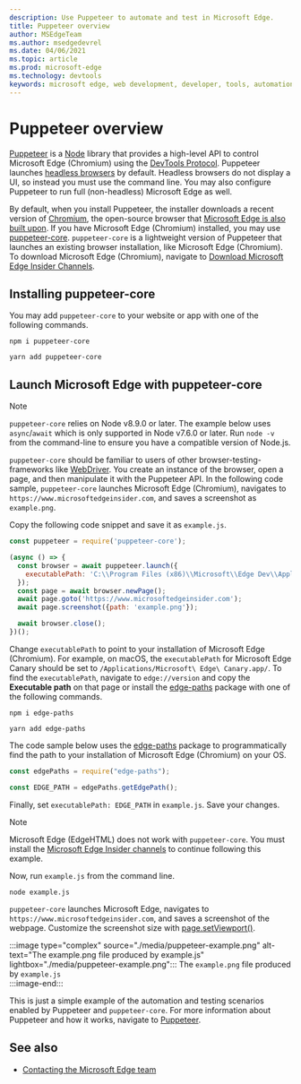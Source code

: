 ```yaml
---
description: Use Puppeteer to automate and test in Microsoft Edge.
title: Puppeteer overview
author: MSEdgeTeam
ms.author: msedgedevrel
ms.date: 04/06/2021
ms.topic: article
ms.prod: microsoft-edge
ms.technology: devtools
keywords: microsoft edge, web development, developer, tools, automation, test
---
```

# Puppeteer overview

[Puppeteer][PuppeteerMain] is a [Node][NodejsMain] library that provides a high-level API to control Microsoft Edge \(Chromium\) using the [DevTools Protocol][GithubChromedevtoolsProtocol].  Puppeteer launches [headless browsers][WikiHeadlessBrowser] by default.  Headless browsers do not display a UI, so instead you must use the command line.  You may also configure Puppeteer to run full \(non-headless\) Microsoft Edge as well.  

By default, when you install Puppeteer, the installer downloads a recent version of [Chromium][ChromiumHome], the open-source browser that [Microsoft Edge is also built upon][MicrosoftBlogsWindowsExperience20181206].  If you have Microsoft Edge \(Chromium\) installed, you may use [puppeteer-core][PuppeteerApivscore].  `puppeteer-core` is a lightweight version of Puppeteer that launches an existing browser installation, like Microsoft Edge \(Chromium\).  To download Microsoft Edge \(Chromium\), navigate to [Download Microsoft Edge Insider Channels][MicrosoftedgeinsiderDownload].  

## Installing puppeteer-core  

You may add `puppeteer-core` to your website or app with one of the following commands.  

```shell
npm i puppeteer-core
```  

```shell
yarn add puppeteer-core
```  

## Launch Microsoft Edge with puppeteer-core  

> [!NOTE]
> `puppeteer-core` relies on Node v8.9.0 or later.  The example below uses `async`/`await` which is only supported in Node v7.6.0 or later.  Run `node -v` from the command-line to ensure you have a compatible version of Node.js.  

`puppeteer-core` should be familiar to users of other browser-testing-frameworks like [WebDriver][WebdriverChromiumMain].  You create an instance of the browser, open a page, and then manipulate it with the Puppeteer API.  In the following code sample, `puppeteer-core` launches Microsoft Edge \(Chromium\), navigates to `https://www.microsoftedgeinsider.com`, and saves a screenshot as `example.png`.  

Copy the following code snippet and save it as `example.js`.  

```javascript
const puppeteer = require('puppeteer-core');

(async () => {
  const browser = await puppeteer.launch({
    executablePath: 'C:\\Program Files (x86)\\Microsoft\\Edge Dev\\Application\\msedge.exe'
  });
  const page = await browser.newPage();
  await page.goto('https://www.microsoftedgeinsider.com');
  await page.screenshot({path: 'example.png'});

  await browser.close();
})();
```  

Change `executablePath` to point to your installation of Microsoft Edge \(Chromium\).  For example, on macOS, the `executablePath` for Microsoft Edge Canary should be set to `/Applications/Microsoft\ Edge\ Canary.app/`.  To find the `executablePath`, navigate to `edge://version` and copy the **Executable path** on that page or install the [edge-paths][npmEdgePaths] package with one of the following commands.  

```shell
npm i edge-paths
```  

```shell
yarn add edge-paths
```  
 
The code sample below uses the [edge-paths][npmEdgePaths] package to programmatically find the path to your installation of Microsoft Edge \(Chromium\) on your OS.

```javascript
const edgePaths = require("edge-paths");

const EDGE_PATH = edgePaths.getEdgePath();
```

Finally, set `executablePath: EDGE_PATH` in `example.js`.  Save your changes.  

> [!NOTE]
> Microsoft Edge \(EdgeHTML\) does not work with `puppeteer-core`.  You must install the [Microsoft Edge Insider channels][MicrosoftedgeinsiderDownload] to continue following this example.  

Now, run `example.js` from the command line.  

```shell
node example.js
```  

`puppeteer-core` launches Microsoft Edge, navigates to `https://www.microsoftedgeinsider.com`, and saves a screenshot of the webpage.  Customize the screenshot size with [page.setViewport()][PuppeteerApipagesetviewport].  

:::image type="complex" source="./media/puppeteer-example.png" alt-text="The example.png file produced by example.js" lightbox="./media/puppeteer-example.png":::
   The `example.png` file produced by `example.js`  
:::image-end:::  

This is just a simple example of the automation and testing scenarios enabled by Puppeteer and `puppeteer-core`.  For more information about Puppeteer and how it works, navigate to [Puppeteer][PuppeteerMain].  


<!-- ====================================================================== -->
## See also

*  [Contacting the Microsoft Edge team][Contact]
<!--
probably commented out here b/c already in main body
*   [WebDriver (Chromium)][WebdriverChromiumMain]  
*   [WebDriver (EdgeHTML)][ArchiveMicrosoftEdgeLegacyDeveloperWebdriverIndex]  
*   [Chrome DevTools Protocol Viewer on GitHub][GithubChromedevtoolsProtocol]  
*   [Microsoft Edge:  Making the web better through more open source collaboration on Microsoft Experience Blog][MicrosoftBlogsWindowsExperience20181206]  
*   [Download Microsoft Edge Insider Channels][MicrosoftedgeinsiderDownload]  
*   [Chromium on The Chromium Projects][ChromiumHome]  
*   [Node.js][NodejsMain]  
*   [Puppeteer][PuppeteerMain]  
*   [puppeteer vs. puppeteer-core][PuppeteerApivscore]  
*   [page.setViewport() on Puppeteer][PuppeteerApipagesetviewport]  
*   [Headless browser on Wikipedia][WikiHeadlessBrowser]
-->  


<!-- ====================================================================== -->
<!-- links -->
[Contact]: ../contact.md "Contacting the Microsoft Edge team | Microsoft Edge Developer documentation"
[WebdriverChromiumMain]: ../webdriver-chromium/index.md "WebDriver (Chromium) | Microsoft Docs"  
<!-- external links -->
[GithubChromedevtoolsProtocol]: https://chromedevtools.github.io/devtools-protocol "Chrome DevTools Protocol Viewer | GitHub"  

[MicrosoftBlogsWindowsExperience20181206]: https://blogs.windows.com/windowsexperience/2018/12/06/microsoft-edge-making-the-web-better-through-more-open-source-collaboration "Microsoft Edge:  Making the web better through more open-source collaboration | Microsoft Experience Blog"  

[MicrosoftedgeinsiderDownload]: https://www.microsoftedgeinsider.com/download "Download Microsoft Edge Insider Channels"  

[ChromiumHome]: https://www.chromium.org/Home "Chromium | The Chromium Projects"  

[NodejsMain]: https://nodejs.org "Node.js"  

[npmEdgePaths]: https://www.npmjs.com/package/edge-paths "Edge Paths | npm"  

[PuppeteerMain]: https://pptr.dev "Puppeteer"  
[PuppeteerApivscore]: https://pptr.dev/#?product=Puppeteer&version=v2.0.0&show=api-puppeteer-vs-puppeteer-core "puppeteer vs. puppeteer-core | Puppeteer"  
[PuppeteerApipagesetviewport]: https://pptr.dev/#?product=Puppeteer&version=v2.0.0&show=api-pagesetviewportviewport "page.setViewport(viewport) | Puppeteer"  

[TwitterIntentTweetEdgedevtools]: https://twitter.com/intent/tweet?text=@EdgeDevTools "@EdgeDevTools - Post a Tweet | Twitter"  

[WikiHeadlessBrowser]: https://en.wikipedia.org/wiki/Headless_browser "Headless browser | Wikipedia"  

<!--  [ArchiveMicrosoftEdgeLegacyDeveloperWebdriverIndex]: /archive/microsoft-edge/legacy/developer/webdriver/index "WebDriver (EdgeHTML) | Microsoft Docs"  -->  
